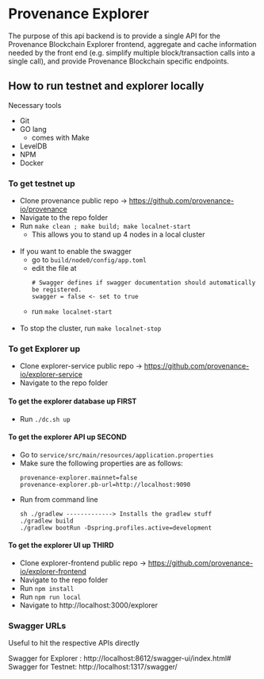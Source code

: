 # Provenance Explorer
The purpose of this api backend is to provide a single API for the Provenance Blockchain Explorer frontend, 
aggregate and cache information needed by the front end (e.g. simplify multiple block/transaction calls into a 
single call), and provide Provenance Blockchain specific endpoints.


## How to run testnet and explorer locally

Necessary tools
- Git
- GO lang
    - comes with Make
- LevelDB
- NPM
- Docker


### To get testnet up
- Clone provenance public repo -> https://github.com/provenance-io/provenance
- Navigate to the repo folder
- Run `make clean ; make build; make localnet-start`
	- This allows you to stand up 4 nodes in a local cluster
</br></br>
- If you want to enable the swagger
    - go to `build/node0/config/app.toml`
    - edit the file at 
        ```
        # Swagger defines if swagger documentation should automatically be registered.
        swagger = false <- set to true
        ```
	- run `make localnet-start`
</br></br>
- To stop the cluster, run `make localnet-stop`

### To get Explorer up
- Clone explorer-service public repo -> https://github.com/provenance-io/explorer-service
- Navigate to the repo folder

#### To get the explorer database up FIRST
- Run `./dc.sh up`

#### To get the explorer API up SECOND
- Go to `service/src/main/resources/application.properties`
- Make sure the following properties are as follows:
    ```
    provenance-explorer.mainnet=false
    provenance-explorer.pb-url=http://localhost:9090
    ```
- Run from command line
    ```
    sh ./gradlew -------------> Installs the gradlew stuff
    ./gradlew build
    ./gradlew bootRun -Dspring.profiles.active=development
    ```

#### To get the explorer UI up THIRD
- Clone explorer-frontend public repo -> https://github.com/provenance-io/explorer-frontend
- Navigate to the repo folder
- Run `npm install`
- Run `npm run local`
- Navigate to http://localhost:3000/explorer


### Swagger URLs
Useful to hit the respective APIs directly

Swagger for Explorer : http://localhost:8612/swagger-ui/index.html# <br/>
Swagger for Testnet: http://localhost:1317/swagger/
